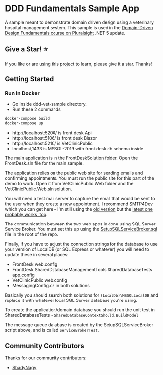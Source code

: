 # DDD Fundamentals Sample App

A sample meant to demonstrate domain driven design using a veterinary hospital management system. This sample is used in the [Domain-Driven Design Fundamentals course on Pluralsight](https://app.pluralsight.com/library/courses/domain-driven-design-fundamentals) .NET 5 update.

## Give a Star! :star:
If you like or are using this project to learn, please give it a star. Thanks!

## Getting Started

### Run In Docker
- Go inside ddd-vet-sample directory.
- Run these 2 commands
```powershell
docker-compose build
docker-compose up
```

- http://localhost:5200/ is front desk Api 
- http://localhost:5106/ is front desk Blazor
- http://localhost:5210/ is VetClinicPublic 
- localhost,1433 is MSSQL-2019 with  front desk db schema inside.


The main application is in the FrontDeskSolution folder. Open the FrontDesk.sln file for the main sample.

The application relies on the public web site for sending emails and confirming appointments. You must run the public site for this part of the demo to work. Open it from VetClinicPublic.Web folder and the VetClinicPublic.Web.sln solution.

You will need a test mail server to capture the email that would be sent to the user when they create a new appointment. I recommend SMTP4Dev which you can get here - I'm still using the [old version](https://github.com/rnwood/smtp4dev/releases?after=3.0.264-master) but the [latest one probably works, too](https://github.com/rnwood/smtp4dev/releases).

The communication between the two web apps is done using SQL Server Service Broker. You must set this up using the [SetupSQLServiceBroker.sql](./SetupSQLServiceBroker.sql) file in the root of the repo.

Finally, if you have to adjust the connection strings for the database to use your version of LocalDB (or SQL Express or whatever) you will need to update these in several places:

* FrontDesk web.config
* FrontDesk SharedDatabaseManagementTools SharedDatabaseTests app.config
* VetClinicPublic web.config
* MessagingConfig.cs in both solutions

Basically you should search both solutions for `(LocalDb)\MSSQLLocalDB` and replace it with whatever local SQL Server database you're using.

To create the application/domain database you should run the unit test in SharedDatabaseTests - `SharedDatabaseContextShould.BuildModel`

The message queue database is created by the SetupSQLServiceBroker script above, and is called `ServiceBrokerTest`. 

## Community Contributors

Thanks for our community contributors:

* [ShadyNagy](https://github.com/ShadyNagy)
